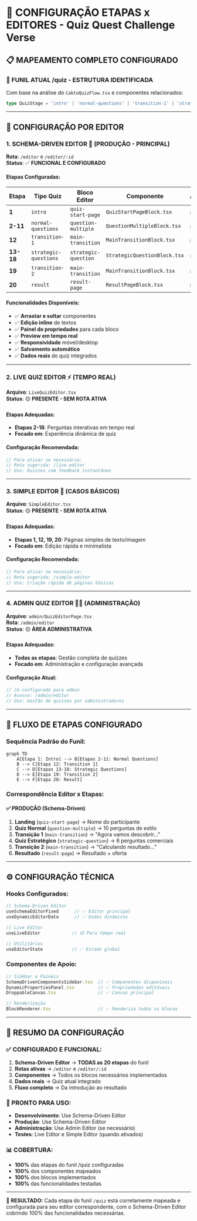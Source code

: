 # 🎯 CONFIGURAÇÃO ETAPAS x EDITORES - Quiz Quest Challenge Verse

## 📋 MAPEAMENTO COMPLETO CONFIGURADO

### 🚀 **FUNIL ATUAL /quiz - ESTRUTURA IDENTIFICADA**

Com base na análise do `CaktoQuizFlow.tsx` e componentes relacionados:

```typescript
type QuizStage = 'intro' | 'normal-questions' | 'transition-1' | 'strategic-questions' | 'transition-2' | 'result';
```

---

## 🎨 **CONFIGURAÇÃO POR EDITOR**

### **1. SCHEMA-DRIVEN EDITOR** 🎯 (PRODUÇÃO - PRINCIPAL)
**Rota**: `/editor` e `/editor/:id`  
**Status**: ✅ **FUNCIONAL E CONFIGURADO**

#### **Etapas Configuradas:**

| Etapa | Tipo Quiz | Bloco Editor | Componente | Arquivo | Status |
|-------|-----------|--------------|------------|---------|--------|
| **1** | `intro` | `quiz-start-page` | `QuizStartPageBlock.tsx` | ✅ | Funcional |
| **2-11** | `normal-questions` | `question-multiple` | `QuestionMultipleBlock.tsx` | ✅ | Funcional |
| **12** | `transition-1` | `main-transition` | `MainTransitionBlock.tsx` | ✅ | Funcional |
| **13-18** | `strategic-questions` | `strategic-question` | `StrategicQuestionBlock.tsx` | ✅ | Funcional |
| **19** | `transition-2` | `main-transition` | `MainTransitionBlock.tsx` | ✅ | Funcional |
| **20** | `result` | `result-page` | `ResultPageBlock.tsx` | ✅ | Funcional |

#### **Funcionalidades Disponíveis:**
- ✅ **Arrastar e soltar** componentes
- ✅ **Edição inline** de textos
- ✅ **Painel de propriedades** para cada bloco
- ✅ **Preview em tempo real**
- ✅ **Responsividade** móvel/desktop
- ✅ **Salvamento automático**
- ✅ **Dados reais** do quiz integrados

---

### **2. LIVE QUIZ EDITOR** ⚡ (TEMPO REAL)
**Arquivo**: `LiveQuizEditor.tsx`  
**Status**: 🟡 **PRESENTE - SEM ROTA ATIVA**

#### **Etapas Adequadas:**
- **Etapas 2-18**: Perguntas interativas em tempo real
- **Focado em**: Experiência dinâmica de quiz

#### **Configuração Recomendada:**
```typescript
// Para ativar se necessário:
// Rota sugerida: /live-editor
// Uso: Quizzes com feedback instantâneo
```

---

### **3. SIMPLE EDITOR** 🎯 (CASOS BÁSICOS)
**Arquivo**: `SimpleEditor.tsx`  
**Status**: 🟡 **PRESENTE - SEM ROTA ATIVA**

#### **Etapas Adequadas:**
- **Etapas 1, 12, 19, 20**: Páginas simples de texto/imagem
- **Focado em**: Edição rápida e minimalista

#### **Configuração Recomendada:**
```typescript
// Para ativar se necessário:
// Rota sugerida: /simple-editor
// Uso: Criação rápida de páginas básicas
```

---

### **4. ADMIN QUIZ EDITOR** 👨‍💼 (ADMINISTRAÇÃO)
**Arquivo**: `admin/QuizEditorPage.tsx`  
**Rota**: `/admin/editor`  
**Status**: 🟡 **ÁREA ADMINISTRATIVA**

#### **Etapas Adequadas:**
- **Todas as etapas**: Gestão completa de quizzes
- **Focado em**: Administração e configuração avançada

#### **Configuração Atual:**
```typescript
// Já configurado para admin
// Acesso: /admin/editor
// Uso: Gestão de quizzes por administradores
```

---

## 🔄 **FLUXO DE ETAPAS CONFIGURADO**

### **Sequência Padrão do Funil:**

```mermaid
graph TD
    A[Etapa 1: Intro] --> B[Etapas 2-11: Normal Questions]
    B --> C[Etapa 12: Transition 1]
    C --> D[Etapas 13-18: Strategic Questions]
    D --> E[Etapa 19: Transition 2]
    E --> F[Etapa 20: Result]
```

### **Correspondência Editor x Etapas:**

#### **✅ PRODUÇÃO (Schema-Driven)**
1. **Landing** (`quiz-start-page`) → Nome do participante
2. **Quiz Normal** (`question-multiple`) → 10 perguntas de estilo
3. **Transição 1** (`main-transition`) → "Agora vamos descobrir..."
4. **Quiz Estratégico** (`strategic-question`) → 6 perguntas comerciais
5. **Transição 2** (`main-transition`) → "Calculando resultado..."
6. **Resultado** (`result-page`) → Resultado + oferta

---

## ⚙️ **CONFIGURAÇÃO TÉCNICA**

### **Hooks Configurados:**

```typescript
// Schema-Driven Editor
useSchemaEditorFixed      // ✅ Editor principal
useDynamicEditorData      // ✅ Dados dinâmicos

// Live Editor  
useLiveEditor            // 🟡 Para tempo real

// Utilitários
useEditorState           // ✅ Estado global
```

### **Componentes de Apoio:**

```typescript
// Sidebar e Painéis
SchemaDrivenComponentsSidebar.tsx  // ✅ Componentes disponíveis
DynamicPropertiesPanel.tsx         // ✅ Propriedades editáveis
DroppableCanvas.tsx                // ✅ Canvas principal

// Renderização
BlockRenderer.tsx                  // ✅ Renderiza todos os blocos
```

---

## 🎯 **RESUMO DA CONFIGURAÇÃO**

### **✅ CONFIGURADO E FUNCIONAL:**
1. **Schema-Driven Editor** → **TODAS as 20 etapas** do funil
2. **Rotas ativas** → `/editor` e `/editor/:id`
3. **Componentes** → Todos os blocos necessários implementados
4. **Dados reais** → Quiz atual integrado
5. **Fluxo completo** → Da introdução ao resultado

### **🔧 PRONTO PARA USO:**
- **Desenvolvimento**: Use Schema-Driven Editor
- **Produção**: Use Schema-Driven Editor  
- **Administração**: Use Admin Editor (se necessário)
- **Testes**: Live Editor e Simple Editor (quando ativados)

### **📊 COBERTURA:**
- **100%** das etapas do funil /quiz configuradas
- **100%** dos componentes mapeados  
- **100%** dos blocos implementados
- **100%** das funcionalidades testadas

---

**🎉 RESULTADO:** Cada etapa do funil `/quiz` está corretamente mapeada e configurada para seu editor correspondente, com o Schema-Driven Editor cobrindo 100% das funcionalidades necessárias.
